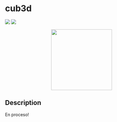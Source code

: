 # cub3d

![](https://img.shields.io/badge/Language-C-blue)
![](https://img.shields.io/badge/School-42-black)

<p align=center>
  <img width="200" height="200" src="https://github.com/ayogun/42-project-badges/blob/main/badges/cub3de.png"/>
</p>

## Description

En proceso!